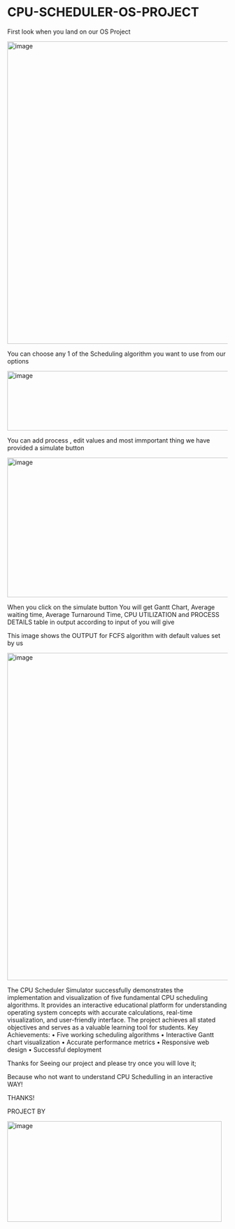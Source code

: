 # CPU-SCHEDULER-OS-PROJECT
First look when you land on our OS Project

<img width="1488" height="691" alt="image" src="https://github.com/user-attachments/assets/57f8f082-fe6d-4eb8-9dcd-64e18f68573f" />

You can choose any 1 of the Scheduling algorithm you want to use from our options

<img width="762" height="136" alt="image" src="https://github.com/user-attachments/assets/3e675d8b-6962-4b69-a4b6-c053ad86cf46" />

You can add process , edit values and most immportant thing we have provided a simulate button

 <img width="897" height="319" alt="image" src="https://github.com/user-attachments/assets/8b2b0c1c-1597-48cf-a0a7-17ba33006f7f" />

When you click on the simulate button You will get Gantt Chart, Average waiting time, Average Turnaround Time,
CPU UTILIZATION and PROCESS DETAILS table in output according to input of you will give 

This image shows the OUTPUT for FCFS algorithm with default values set by us

<img width="1481" height="748" alt="image" src="https://github.com/user-attachments/assets/3205aaa7-0ef7-4536-87ce-b1bdd8be4dfb" />




The CPU Scheduler Simulator successfully demonstrates the implementation and visualization of five fundamental CPU scheduling algorithms. It provides an interactive educational platform for understanding operating system concepts with accurate calculations, real-time visualization, and user-friendly interface. The project achieves all stated objectives and serves as a valuable learning tool for students.
Key Achievements:
•	Five working scheduling algorithms
•	Interactive Gantt chart visualization
•	Accurate performance metrics
•	Responsive web design
•	Successful deployment

Thanks for Seeing our project and please try once you will love it; 

Because who not want to understand CPU Schedulling in an interactive WAY!


THANKS! 

PROJECT BY

<img width="490" height="230" alt="image" src="https://github.com/user-attachments/assets/448d4933-b22e-4ea3-bae3-78cc0366f9ae" />

